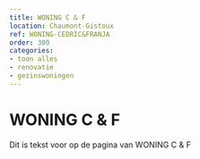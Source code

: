 ```yaml
---
title: WONING C & F
location: Chaumont-Gistoux
ref: WONING-CEDRIC&FRANJA
order: 300
categories:
- toon alles
- renovatie
- gezinswoningen
---
```

# WONING C & F

Dit is tekst voor op de pagina van WONING C & F